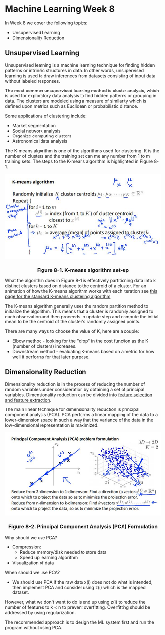 # Machine Learning Week 8

In Week 8 we cover the following topics:
* Unsupervised Learning
* Dimensionality Reduction

## Unsupervised Learning

Unsupervised learning is a machine learning technique for finding hidden patterns or intrinsic structures in data. In other words, unsupervised learning is used to draw inferences from datasets consisting of input data without labeled responses.

The most common unsupervised learning method is cluster analysis, which is used for exploratory data analysis to find hidden patterns or grouping in data. The clusters are modeled using a measure of similarity which is defined upon metrics such as Euclidean or probabilistic distance.

Some applications of clustering include:
* Market segmentation
* Social network analysis
* Organize computing clusters
* Astronomical data analysis

The K-means algorithm is one of the algorithms used for clustering. K is the number of clusters and the training set can me any number from 1 to m training sets. The steps to the K-means algorithm is highlighted in Figure 8-1.

<div align="center">
  <img src="photos/k-means.jpg">
  <h3>Figure 8-1. K-means algorithm set-up</h3>
</div>

What the algorithm does in Figure 8-1 is effectively partitioning data into k distinct clusters based on distance to the centroid of a cluster. For an animation of how the K-means algorithm works with each iteration see [this page for the standard K-means clustering algorithm](https://en.wikipedia.org/wiki/K-means_clustering)

The K-means algorithm generally uses the random partition method to initialize the algorithm. This means that a cluster is randomly assigned to each observation and then proceeds to update step and compute the initial mean to be the centroid of the cluster's randomly assigned points.

There are many ways to choose the value of K, here are a couple:
* Elbow method - looking for the "drop" in the cost function as the K (number of clusters) increases.
* Downstream method - evaluating K-means based on a metric for how well it performs for that later purpose.

## Dimensionality Reduction

Dimensionality reduction is in the process of reducing the number of random variables under consideration by obtaining a set of principal variables. Dimensionality reduction can be divided into [feature selection and feature extraction](https://en.wikipedia.org/wiki/Dimensionality_reduction).

The main linear technique for dimensionality reduction is principal component analysis (PCA). PCA performs a linear mapping of the data to a lower-dimension space in such a way that the variance of the data in the low-dimensional representation is maximized.

<div align="center">
  <img src="photos/pca.jpg">
  <h3>Figure 8-2. Principal Component Analysis (PCA) Formulation</h3>
</div>

Why should we use PCA?
* Compression:
  * Reduce memory/disk needed to store data
  * Speed up learning algorithm
* Visualization of data

When should we use PCA?
* We should use PCA if the raw data x(i) does not do what is intended, then implement PCA and consider using z(i) which is the mapped dataset.

However, what we don't want to do is end up using z(i) to reduce the number of features to k < n to prevent overfitting. Overfitting should be addressed by using regularization.

The recommended approach is to design the ML system first and run the program without using PCA.
